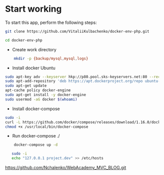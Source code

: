 #  Start working

To start this app, perform the following steps:

```bash
git clone https://github.com/VitaliiKulbachenko/docker-env-php.git
```

```bash
cd docker-env-php
```
- Create work directory

```bash
    mkdir -p {backup/mysql,mysql,logs}
```
- Install docker Ubuntu

```bash
sudo apt-key adv --keyserver hkp://p80.pool.sks-keyservers.net:80 --recv-keys 58118E89F3A912897C070ADBF76221572C52609D
sudo apt-add-repository 'deb https://apt.dockerproject.org/repo ubuntu-xenial main'
sudo apt-get update
apt-cache policy docker-engine
sudo apt-get install -y docker-engine
sudo usermod -aG docker $(whoami)
```

- Install docker-compose 

```bash
sudo -i
curl -L https://github.com/docker/compose/releases/download/1.16.0/docker-compose-`uname -s`-`uname -m` > /usr/local/bin/docker-compose
chmod +x /usr/local/bin/docker-compose
```

- Run docker-compose ./

```bash
    docker-compose up -d
```
```bash
   sudo -i
   echo "127.0.0.1 project.dev" >> /etc/hosts
```
 
https://github.com/Nchalenko/WebAcademy_MVC_BLOG.git
